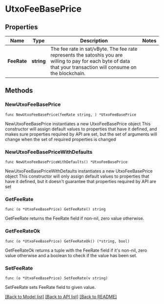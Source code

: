 # UtxoFeeBasePrice

## Properties

Name | Type | Description | Notes
------------ | ------------- | ------------- | -------------
**FeeRate** | **string** | The fee rate in sat/vByte. The fee rate represents the satoshis you are willing to pay for each byte of data that your transaction will consume on the blockchain. | 

## Methods

### NewUtxoFeeBasePrice

`func NewUtxoFeeBasePrice(feeRate string, ) *UtxoFeeBasePrice`

NewUtxoFeeBasePrice instantiates a new UtxoFeeBasePrice object
This constructor will assign default values to properties that have it defined,
and makes sure properties required by API are set, but the set of arguments
will change when the set of required properties is changed

### NewUtxoFeeBasePriceWithDefaults

`func NewUtxoFeeBasePriceWithDefaults() *UtxoFeeBasePrice`

NewUtxoFeeBasePriceWithDefaults instantiates a new UtxoFeeBasePrice object
This constructor will only assign default values to properties that have it defined,
but it doesn't guarantee that properties required by API are set

### GetFeeRate

`func (o *UtxoFeeBasePrice) GetFeeRate() string`

GetFeeRate returns the FeeRate field if non-nil, zero value otherwise.

### GetFeeRateOk

`func (o *UtxoFeeBasePrice) GetFeeRateOk() (*string, bool)`

GetFeeRateOk returns a tuple with the FeeRate field if it's non-nil, zero value otherwise
and a boolean to check if the value has been set.

### SetFeeRate

`func (o *UtxoFeeBasePrice) SetFeeRate(v string)`

SetFeeRate sets FeeRate field to given value.



[[Back to Model list]](../README.md#documentation-for-models) [[Back to API list]](../README.md#documentation-for-api-endpoints) [[Back to README]](../README.md)


